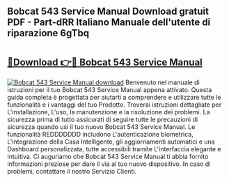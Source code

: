 ## Bobcat 543 Service Manual Download gratuit PDF - Part-dRR Italiano Manuale dell'utente di riparazione 6gTbq

# <h2><a href="http://dfai5il.blite.top/?on=Bobcat+543+Service+Manual">🔗Download 👉🔴 Bobcat 543 Service Manual</a></h2>

[![Bobcat 543 Service Manual download](https://i.imgur.com/lujVjoI.png)](http://dfai5il.blite.top/?on=Bobcat+543+Service+Manual)
Benvenuto nel manuale di istruzioni per il tuo Bobcat 543 Service Manual appena attivato. Questa guida completa è progettata per aiutarti a comprendere e utilizzare tutte le funzionalità e i vantaggi del tuo Prodotto. Troverai istruzioni dettagliate per L'installazione, L'uso, la manutenzione e la risoluzione dei problemi. La sicurezza prima di tutto assicurati di seguire tutte le precauzioni di sicurezza quando usi il tuo nuovo Bobcat 543 Service Manual. Le funzionalità REDDDDDDD includono L'autenticazione biometrica, L'integrazione della Casa Intelligente, gli aggiornamenti automatici e una Dashboard personalizzata, tutte accessibili tramite L'interfaccia elegante e intuitiva. Ci auguriamo che Bobcat 543 Service Manual ti abbia fornito informazioni preziose per dare il via al tuo nuovo dispositivo. In caso di problemi, contattare il nostro Servizio Clienti.
